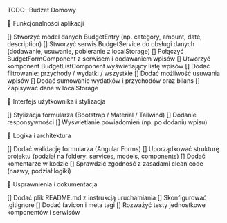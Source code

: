 TODO- Budżet Domowy

🔧 Funkcjonalności aplikacji

  [] Stworzyć model danych BudgetEntry (np. category, amount, date, description)
  [] Stworzyć serwis BudgetService do obsługi danych (dodawanie, usuwanie, pobieranie z localStorage)
  [] Połączyć BudgetFormComponent z serwisem i dodawaniem wpisów
  [] Utworzyć komponent BudgetListComponent wyświetlający listę wpisów
  [] Dodać filtrowanie: przychody / wydatki / wszystkie
  [] Dodać możliwość usuwania wpisów
  [] Dodać sumowanie wydatków i przychodów oraz bilans
  [] Zapisywać dane w localStorage
  


💄 Interfejs użytkownika i stylizacja

  [] Stylizacja formularza (Bootstrap / Material / Tailwind)
  [] Dodanie responsywności
  [] Wyświetlanie powiadomień (np. po dodaniu wpisu)



🧠 Logika i architektura

  [] Dodać walidację formularza (Angular Forms)
  [] Uporządkować strukturę projektu (podział na foldery: services, models, components)
  [] Dodać komentarze w kodzie
  [] Sprawdzić zgodność z zasadami clean code (nazwy, podział logiki)



🚀 Usprawnienia i dokumentacja

  [] Dodać plik README.md z instrukcją uruchamiania
  [] Skonfigurować .gitignore 
  [] Dodać favicon i meta tagi
  [] Rozważyć testy jednostkowe komponentów i serwisów
